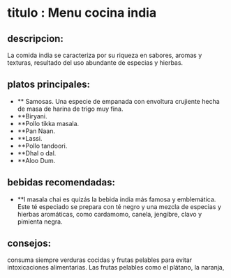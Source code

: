 # titulo : Menu cocina india

## descripcion:
La comida india se caracteriza por su riqueza en sabores, aromas y texturas, resultado del uso abundante de especias y hierbas.

## platos principales:
- ** Samosas. Una especie de empanada con envoltura crujiente hecha de masa de harina de trigo muy fina. 
- **Biryani. 
- **Pollo tikka masala. 
- **Pan Naan. 
- **Lassi. 
- **Pollo tandoori. 
- **Dhal o dal. 
- **Aloo Dum.

## bebidas recomendadas:
- **l masala chai es quizás la bebida india más famosa y emblemática. Este té especiado se prepara con té negro y una mezcla de especias y hierbas aromáticas, como cardamomo, canela, jengibre, clavo y pimienta negra.

##  consejos:
consuma siempre verduras cocidas y frutas pelables para evitar intoxicaciones alimentarias. Las frutas pelables como el plátano, la naranja,
